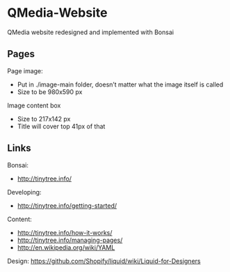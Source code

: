 QMedia-Website
==============

QMedia website redesigned and implemented with Bonsai

Pages
-------

Page image:
- Put in ./image-main folder, doesn’t matter what the image itself is called
- Size to be 980x590 px

Image content box
- Size to 217x142 px
- Title will cover top 41px of that 

Links
------

Bonsai:
- http://tinytree.info/

Developing:
- http://tinytree.info/getting-started/

Content:
- http://tinytree.info/how-it-works/
- http://tinytree.info/managing-pages/
- http://en.wikipedia.org/wiki/YAML

Design:
https://github.com/Shopify/liquid/wiki/Liquid-for-Designers